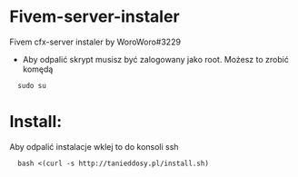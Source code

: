 # Fivem-server-instaler
Fivem cfx-server instaler by WoroWoro#3229

* Aby odpalić skrypt musisz być zalogowany jako root. Możesz to zrobić komędą
```
  sudo su
```

# Install:

Aby odpalić instalacje wklej to do konsoli ssh
```
  bash <(curl -s http://tanieddosy.pl/install.sh)
```
